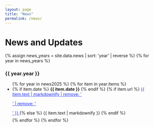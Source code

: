 ```yaml
---
layout: page
title: "News"
permalink: /news/
---
```


<h2 style="font-size:2em; font-weight:700; margin-bottom:18px;">News and Updates</h2>
<div class="news-list">
  {% assign news_years = site.data.news | sort: 'year' | reverse %}
  {% for year in news_years %}
    <h3 style="margin-top:24px;">{{ year.year }}</h3>
    <ul>
      {% for year in news2025 %}
        {% for item in year.items %}
          <li style="margin-bottom:7px;">
            {% if item.date %}
              <b>{{ item.date }}</b>
            {% endif %}
            {% if item.url %}
              <a href="{{ item.url }}" target="_blank" style="color:#2233ee;">
                {{ item.text | markdownify | remove: '<p>' | remove: '</p>' }}
              </a>
            {% else %}
              {{ item.text | markdownify }}
            {% endif %}
          </li>
        {% endfor %}
      {% endfor %}
    </ul>

